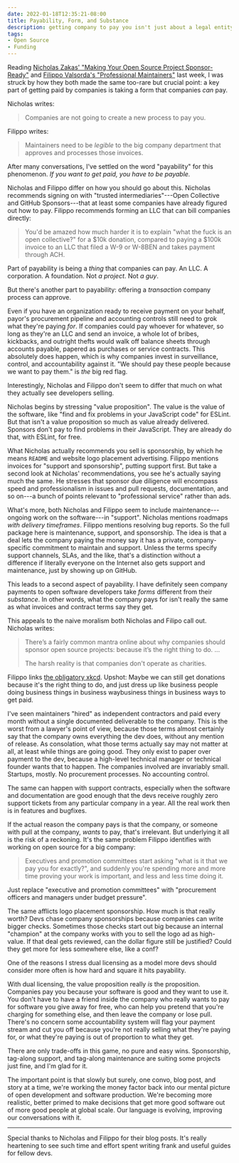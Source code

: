 ```yaml
---
date: 2022-01-18T12:35:21-08:00
title: Payability, Form, and Substance
description: getting company to pay you isn't just about a legal entity
tags:
- Open Source
- Funding
---
```


Reading [Nicholas Zakas' "Making Your Open Source Project Sponsor-Ready"](https://humanwhocodes.com/blog/2021/12/making-open-source-project-sponsor-ready-companies-trust/) and [Filippo Valsorda's "Professional Maintainers"](https://blog.filippo.io/professional-maintainers/) last week, I was struck by how they both made the same too-rare but crucial point: a key part of getting paid by companies is taking a form that companies _can_ pay.

Nicholas writes:

> Companies are not going to create a new process to pay you.

Filippo writes:

> Maintainers need to be _legible_ to the big company department that approves and processes those invoices.

After many conversations, I've settled on the word "payability" for this phenomenon.  _If you want to get paid, you have to be payable._

Nicholas and Filippo differ on how you should go about this.  Nicholas recommends signing on with "trusted intermediaries"---Open Collective and GitHub Sponsors---that at least some companies have already figured out how to pay.  Filippo recommends forming an LLC that can bill companies directly:

> You'd be amazed how much harder it is to explain "what the fuck is an open collective?" for a $10k donation, compared to paying a $100k invoice to an LLC that filed a W-9 or W-8BEN and takes payment through ACH.

Part of payability is being a _thing_ that companies can pay.  An LLC.  A corporation.  A foundation.  Not _a project_.  Not _a guy_.

But there's another part to payability: offering a _transaction_ company process can approve.

Even if you have an organization ready to receive payment on your behalf, payor's procurement pipeline and accounting controls still need to grok what they're paying _for_.  If companies could pay whoever for whatever, so long as they're an LLC and send an invoice, a whole lot of bribes, kickbacks, and outright thefts would walk off balance sheets through accounts payable, papered as purchases or service contracts.  This absolutely does happen, which is why companies invest in surveillance, control, and accountability against it.  "We should pay these people because we want to pay them." is _the_ big red flag.

Interestingly, Nicholas and Filippo don't seem to differ that much on what they actually see developers selling.

Nicholas begins by stressing "value proposition".  The value is the value of the software, like "find and fix problems in your JavaScript code" for ESLint.  But that isn't a value proposition so much as value already delivered.  Sponsors don't pay to find problems in their JavaScript.  They are already do that, with ESLint, for free.

What Nicholas actually recommends you sell is sponsorship, by which he means `README` and website logo placement advertising.  Filippo mentions invoices for "support and sponsorship", putting support first.  But take a second look at Nicholas' recommendations, you see he's actually saying much the same.  He stresses that sponsor due diligence will encompass speed and professionalism in issues and pull requests, documentation, and so on---a bunch of points relevant to "professional service" rather than ads.

What's more, both Nicholas and Filippo seem to include maintenance---ongoing work on the software---in "support".  Nicholas mentions roadmaps _with delivery timeframes_.  Filippo mentions resolving bug reports.  So the full package here is maintenance, support, and sponsorship.  The idea is that a deal lets the company paying the money say it has a private, company-specific commitment to maintain and support.  Unless the terms specify support channels, SLAs, and the like, that's a distinction without a difference if literally everyone on the Internet also gets support and maintenance, just by showing up on GitHub.

This leads to a second aspect of payability.  I have definitely seen company payments to open software developers take _forms_ different from their _substance_.  In other words, what the company pays for isn't really the same as what invoices and contract terms say they get.

This appeals to the naive moralism both Nicholas and Filipo call out.  Nicholas writes:

> There’s a fairly common mantra online about why companies should sponsor open source projects: because it’s the right thing to do. ...
>
> The harsh reality is that companies don't operate as charities.

Filippo links [the obligatory xkcd](https://xkcd.com/2347/).  Upshot: Maybe we can still get donations because it's the right thing to do, and just dress up like business people doing business things in business waybusiness things in business ways to get paid.

I've seen maintainers "hired" as independent contractors and paid every month without a single documented deliverable to the company.  This is the worst from a lawyer's point of view, because those terms almost certainly say that the company owns everything the dev does, without any mention of release.  As consolation, what those terms actually say may not matter at all, at least while things are going good.  They only exist to paper over payment to the dev, because a high-level technical manager or technical founder wants that to happen.  The companies involved are invariably small.  Startups, mostly.  No procurement processes.  No accounting control.

The same can happen with support contracts, especially when the software and documentation are good enough that the devs receive roughly zero support tickets from any particular company in a year.  All the real work then is in features and bugfixes.

If the actual reason the company pays is that the company, or someone with pull at the company, _wants_ to pay, that's irrelevant.  But underlying it all is the risk of a reckoning.  It's the same problem Filippo identifies with working on open source for a big company:

> Executives and promotion committees start asking "what is it that we pay you for exactly?", and suddenly you're spending more and more time proving your work is important, and less and less time doing it.

Just replace "executive and promotion committees" with "procurement officers and managers under budget pressure".

The same afflicts logo placement sponsorship.  How much is that really worth?  Devs chase company sponsorships because companies can write bigger checks.  Sometimes those checks start out big because an internal "champion" at the company works with you to sell the logo ad as high-value.  If that deal gets reviewed, can the dollar figure still be justified?  Could they get more for less somewhere else, like a conf?

One of the reasons I stress dual licensing as a model more devs should consider more often is how hard and square it hits payability.

With dual licensing, the value proposition really _is_ the proposition.  Companies pay you because your software is good and they want to use it.  You don't have to have a friend inside the company who really wants to pay for software you give away for free, who can help you pretend that you're charging for something else, and then leave the company or lose pull.  There's no concern some accountability system will flag your payment stream and cut you off because you're not really selling what they're paying for, or what they're paying is out of proportion to what they get.

There are only trade-offs in this game, no pure and easy wins.  Sponsorship, tag-along support, and tag-along maintenance are suiting some projects just fine, and I'm glad for it.

The important point is that slowly but surely, one convo, blog post, and story at a time, we're working the money factor back into our mental picture of open development and software production.  We're becoming more realistic, better primed to make decisions that get more good software out of more good people at global scale.  Our language is evolving, improving our conversations with it.

---

Special thanks to Nicholas and Filippo for their blog posts.  It's really heartening to see such time and effort spent writing frank and useful guides for fellow devs.

